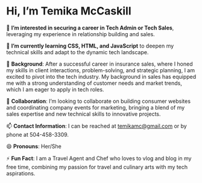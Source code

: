 # Hi, I’m Temika McCaskill

👀 **I’m interested in securing a career in Tech Admin or Tech Sales**, leveraging my experience in relationship building and sales.

🌱 **I’m currently learning CSS, HTML, and JavaScript** to deepen my technical skills and adapt to the dynamic tech landscape.

💼 **Background**: After a successful career in insurance sales, where I honed my skills in client interactions, problem-solving, and strategic planning, I am excited to pivot into the tech industry. My background in sales has equipped me with a strong understanding of customer needs and market trends, which I am eager to apply in tech roles.

💞️ **Collaboration**: I’m looking to collaborate on building consumer websites and coordinating company events for marketing, bringing a blend of my sales expertise and new technical skills to innovative projects.

📫 **Contact Information**: I can be reached at [temikamc@gmail.com](mailto:temikamc@gmail.com) or by phone at 504-458-3309.

😄 **Pronouns**: Her/She

⚡ **Fun Fact**: I am a Travel Agent and Chef who loves to vlog and blog in my free time, combining my passion for travel and culinary arts with my tech aspirations.
